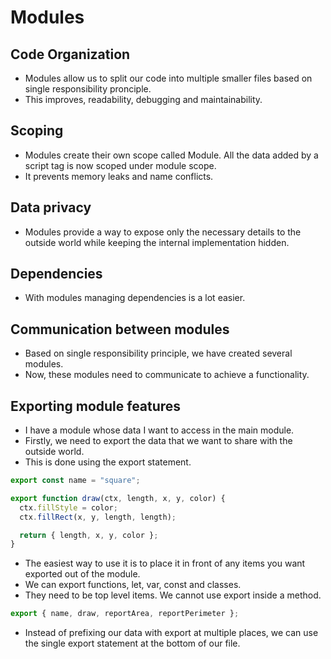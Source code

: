 # Modules

## Code Organization

- Modules allow us to split our code into multiple smaller files based on single responsibility pronciple.
- This improves, readability, debugging and maintainability.

## Scoping

- Modules create their own scope called Module. All the data added by a script tag is now scoped under module scope.
- It prevents memory leaks and name conflicts.

## Data privacy

- Modules provide a way to expose only the necessary details to the outside world while keeping the internal implementation hidden.

## Dependencies

- With modules managing dependencies is a lot easier.


## Communication between modules

- Based on single responsibility principle, we have created several modules.
- Now, these modules need to communicate to achieve a functionality.

## Exporting module features

- I have a module whose data I want to access in the main module.
- Firstly, we need to export the data that we want to share with the outside world.
- This is done using the export statement.


``` javascript
export const name = "square";

export function draw(ctx, length, x, y, color) {
  ctx.fillStyle = color;
  ctx.fillRect(x, y, length, length);

  return { length, x, y, color };
}
```

- The easiest way to use it is to place it in front of any items you want exported out of the module.
- We can export functions, let, var, const and classes.
- They need to be top level items. We cannot use export inside a method.

``` javascript
export { name, draw, reportArea, reportPerimeter };
```

- Instead of prefixing our data with export at multiple places, we can use the single export statement at the bottom of our file.

